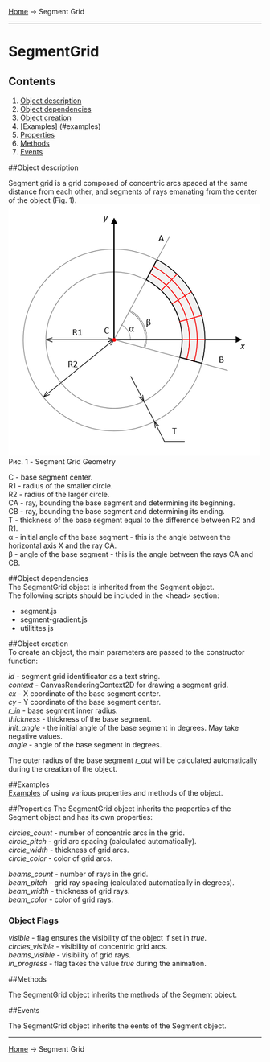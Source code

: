 <a href="../readme.html">Home</a> → Segment Grid  

***

# SegmentGrid

## Contents
1. [Object description](#description)  
2. [Object dependencies](#dependencies)
3. [Object creation](#constructor)  
4. [Examples] (#examples)  
5. [Properties](#properties)  
6. [Methods](#methods)  
7. [Events](#events)  

##<a id="description"></a>Object description

Segment grid is a grid composed of concentric arcs spaced at the same distance from each other, and segments of rays emanating from the center of the object (Fig. 1).  
![SegmentGridGeometry](../docs/images/segment_grid_geometry.png)  
Рис. 1 - Segment Grid Geometry  

C - base segment center.  
R1 - radius of the smaller circle.  
R2 - radius of the larger circle.  
CA - ray, bounding the base segment and determining its beginning.  
CB - ray, bounding the base segment and determining its ending.  
T - thickness of the base segment equal to the difference between R2 and R1.  
α - initial angle of the base segment - this is the angle between the horizontal axis X and the ray CA.  
β - angle of the base segment - this is the angle between the rays CA and CB.  

##<a id="dependencies"></a>Object dependencies  
The SegmentGrid object is inherited from the Segment object.  
The following scripts should be included in the \<head> section:  

* segment.js  
* segment-gradient.js  
* utilitites.js  

##<a id="constructor"></a>Object creation  
To create an object, the main parameters are passed to the constructor function:  
>
*id* - segment grid identificator as a text string.  
*context* - CanvasRenderingContext2D for drawing a segment grid.  
*cx* - X coordinate of the base segment center.  
*cy* - Y coordinate of the base segment center.  
*r_in* - base segment inner radius.  
*thickness* - thickness of the base segment.  
*init_angle* - the initial angle of the base segment in degrees. May take negative values.  
*angle* - angle of the base segment in degrees.  

The outer radius of the base segment *r_out* will be calculated automatically during the creation of the object.  

##<a id="examples"></a>Examples  
<a href="../examples/round-radar-examples.html" target="_blank">Examples</a> of using various properties and methods of the object.  

##<a id="properties"></a>Properties
The SegmentGrid object inherits the properties of the Segment object and has its own properties:  
>
*circles_count* - number of concentric arcs in the grid.  
*circle_pitch* - grid arc spacing (calculated automatically).  
*circle_width* - thickness of grid arcs.  
*circle_color* - color of grid arcs.  
>
*beams_count* - number of rays in the grid.  
*beam_pitch* - grid ray spacing (calculated automatically in degrees).  
*beam_width* - thickness of grid rays.  
*beam_color* - color of grid rays.  

### Object Flags
>
*visible* - flag ensures the visibility of the object if set in *true*.  
*circles_visible* - visibility of concentric grid arcs.  
*beams_visible* - visibility of grid rays.  
*in_progress* - flag takes the value *true* during the animation.  

##<a id="methods"></a>Methods

The SegmentGrid object inherits the methods of the Segment object.  

##<a id="events"></a>Events

The SegmentGrid object inherits the eents of the Segment object.  

***

<a href="../readme.html">Home</a> → Segment Grid  

